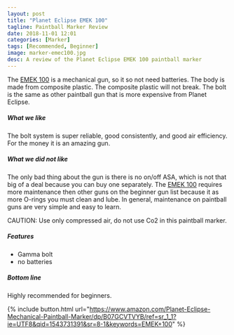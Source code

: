 ```yaml
---
layout: post
title: "Planet Eclipse EMEK 100"
tagline: Paintball Marker Review
date: 2018-11-01 12:01
categories: [Marker]
tags: [Recommended, Beginner]
image: marker-emec100.jpg
desc: A review of the Planet Eclipse EMEK 100 paintball marker
---
```

The [EMEK 100][aws] is a mechanical gun, so it so not need batteries. The body is made from composite plastic. The composite plastic will not break. The bolt is the same as other paintball gun that is more expensive from Planet Eclipse.

##### What we like

The bolt system is super reliable, good consistently, and good air efficiency. For the money it is an amazing gun.

##### What we did not like

The only bad thing about the gun is there is no on/off ASA, which is not that big of a deal because you can buy one separately. The [EMEK 100][aws] requires more maintenance then other guns on the beginner gun list because it as more O-rings you must clean and lube. In general, maintenance on paintball guns are very simple and easy to learn.

CAUTION: Use only compressed air, do not use Co2 in this paintball marker.

##### Features

* Gamma bolt
* no batteries

##### Bottom line

Highly recommended for beginners.


{% include button.html url="https://www.amazon.com/Planet-Eclipse-Mechanical-Paintball-Marker/dp/B07GCVTVYB/ref=sr_1_1?ie=UTF8&qid=1543731391&sr=8-1&keywords=EMEK+100" %}


[aws]: https://www.amazon.com/Planet-Eclipse-Mechanical-Paintball-Marker/dp/B07GCVTVYB/ref=sr_1_1?ie=UTF8&qid=1543731391&sr=8-1&keywords=EMEK+100 "Link to EMEk 100 Paintball Marker at Amazon"

